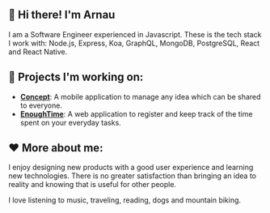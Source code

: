 
## 👋 Hi there! I'm Arnau

I am a Software Engineer experienced in Javascript. These is the tech stack I work with: Node.js, Express, Koa, GraphQL, MongoDB, PostgreSQL, React and React Native.

## 🚀 Projects I'm working on:

- **[Concept](https://github.com/feliu89/concept)**: A mobile application to manage any idea which can be shared to everyone.
- **[EnoughTime](https://github.com/feliu89/enoughtime)**: A web application to register and keep track of the time spent on your everyday tasks.

## ❤ More about me:

I enjoy designing new products with a good user experience and learning new technologies. There is no greater satisfaction than bringing an idea to reality and knowing that is useful for other people.

I love listening to music, traveling, reading, dogs and mountain biking.
